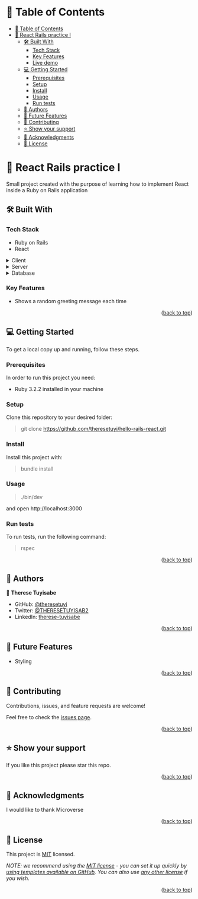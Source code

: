 <a id="readme-top"></a>

# 📗 Table of Contents

- [📗 Table of Contents](#-table-of-contents)
- [📖 React Rails practice I ](#-capstone_project_2_api-)
  - [🛠 Built With ](#-built-with-)
    - [Tech Stack ](#tech-stack-)
    - [Key Features ](#key-features-)
    - [Live demo](#live-demo)
  - [💻 Getting Started ](#-getting-started-)
    - [Prerequisites](#prerequisites)
    - [Setup](#setup)
    - [Install](#install)
    - [Usage](#usage)
    - [Run tests](#run-tests)
  - [👥 Authors ](#-authors-)
  - [🔭 Future Features ](#-future-features-)
  - [🤝 Contributing ](#-contributing-)
  - [⭐️ Show your support ](#️-show-your-support-)
  - [🙏 Acknowledgments ](#-acknowledgments-)
  - [📝 License ](#-license-)

<!-- PROJECT DESCRIPTION -->

# 📖 React Rails practice I <a id="about-project"></a>

Small project created with the purpose of learning how to implement React inside a Ruby on Rails application

## 🛠 Built With <a id="built-with"></a>

### Tech Stack <a id="tech-stack"></a>

- Ruby on Rails
- React

<details>
  <summary>Client</summary>
  <ul>
    <li>React</li>
    <li>Ruby on Rails</li>
  </ul>
</details>

<details>
  <summary>Server</summary>
  <ul>
    <li><a href="#">Ruby on Rails</a></li>
  </ul>
</details>

<details>
<summary>Database</summary>
  <ul>
    <li><a href="#">Postgresql</a></li>
  </ul>
</details>

<!-- Features -->

### Key Features <a id="key-features"></a>

- Shows a random greeting message each time

<p align="right">(<a href="#readme-top">back to top</a>)</p>


<!-- GETTING STARTED -->

## 💻 Getting Started <a id="getting-started"></a>


To get a local copy up and running, follow these steps.

### Prerequisites

In order to run this project you need:

- Ruby 3.2.2 installed in your machine
### Setup

Clone this repository to your desired folder:

> git clone https://github.com/theresetuyi/hello-rails-react.git

### Install

Install this project with:

> bundle install

### Usage

> ./bin/dev

and open http://localhost:3000


### Run tests

To run tests, run the following command:

> rspec 


<p align="right">(<a href="#readme-top">back to top</a>)</p>

<!-- AUTHORS -->

## 👥 Authors <a id="authors"></a>

👤 **Therese Tuyisabe**

- GitHub: [@theresetuyi](https://github.com/theresetuyi)
- Twitter: [@THERESETUYISAB2](https://twitter.com/THERESETUYISAB2)
- LinkedIn: [therese-tuyisabe](https://www.linkedin.com/in/therese-tuyisabe/)

<p align="right">(<a href="#readme-top">back to top</a>)</p>

<!-- FUTURE FEATURES -->

## 🔭 Future Features <a id="future-features"></a>

- Styling

<p align="right">(<a href="#readme-top">back to top</a>)</p>

<!-- CONTRIBUTING -->

## 🤝 Contributing <a id="contributing"></a>

Contributions, issues, and feature requests are welcome!

Feel free to check the [issues page](https://github.com/theresetuyi/hello-rails-react/issues).

<p align="right">(<a href="#readme-top">back to top</a>)</p>

<!-- SUPPORT -->

## ⭐️ Show your support <a id="support"></a>

If you like this project please star this repo.

<p align="right">(<a href="#readme-top">back to top</a>)</p>

<!-- ACKNOWLEDGEMENTS -->

## 🙏 Acknowledgments <a id="acknowledgements"></a>

I would like to thank Microverse

<p align="right">(<a href="#readme-top">back to top</a>)</p>

<!-- LICENSE -->

## 📝 License <a name="license"></a>

This project is [MIT](./LICENSE) licensed.

_NOTE: we recommend using the [MIT license](https://choosealicense.com/licenses/mit/) - you can set it up quickly by [using templates available on GitHub](https://docs.github.com/en/communities/setting-up-your-project-for-healthy-contributions/adding-a-license-to-a-repository). You can also use [any other license](https://choosealicense.com/licenses/) if you wish._

<p align="right">(<a href="#readme-top">back to top</a>)</p>